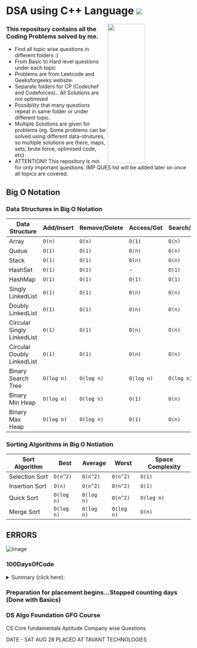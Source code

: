 # DSA using C++ Language  <a href="https://hits.seeyoufarm.com"><img src="https://hits.seeyoufarm.com/api/count/incr/badge.svg?url=https%3A%2F%2Fgithub.com%2Fshivaamm%2FCoding-Practice&count_bg=%23443DC8&title_bg=%23272753&icon=codersrank.svg&icon_color=%23F1F1F1&title=hits&edge_flat=false"/></a>

<img align="right" width="45%" src="https://media.giphy.com/media/a8rlSHPozsTEuh1ibJ/giphy.gif" height="380">

### This repository contains all the Coding Problems solved by me.

* Find all topic wise questions in different folders :)
* From Basic to Hard level questions under each topic
* Problems are from Leetcode and Geeksforgeeks website.
* Separate folders for CP (Codechef and Codeforces).. All Solutions are not optimised 
* Possibility that many questions repeat in same folder or under different topic.
* Multiple Solutions are given for problems (eg. Some problems can be solved using different data-strutures, so multiple solutions are there, maps, sets, brute force, optimised code, etc)
* ATTENTION!! This repository is not for only Important questions. IMP QUES list will be added later on once all topics are covered.

## Big O Notation
### Data Structures in Big O Notation
| Data Structure | Add/Insert | Remove/Delete | Access/Get | Search/Contains | Space Complexity |
| --- | --- | --- | --- | --- | --- |
| Array | ```O(n)``` | ```O(n)``` | ```O(1)``` | ```O(n)``` | ```O(n)``` |
| Queue | ```O(1)``` | ```O(1)``` | ```O(n)``` | ```O(n)``` | ```O(n)``` |
| Stack | ```O(1)``` | ```O(1)``` | ```O(n)``` | ```O(n)``` | ```O(n)``` |
| HashSet | ```O(1)``` | ```O(1)``` | - | ```O(1)``` | ```O(n)``` |
| HashMap | ```O(1)``` | ```O(1)``` | ```O(1)``` | ```O(1)``` | ```O(n)``` |
| Singly LinkedList | ```O(1)``` | ```O(1)``` | ```O(n)``` | ```O(n)``` | ```O(n)``` |
| Doubly LinkedList | ```O(1)``` | ```O(1)``` | ```O(n)``` | ```O(n)``` | ```O(n)``` |
| Circular Singly LinkedList | ```O(1)``` | ```O(1)``` | ```O(n)``` | ```O(n)``` | ```O(n)``` |
| Circular Doubly LinkedList | ```O(1)``` | ```O(1)``` | ```O(n)``` | ```O(n)``` | ```O(n)``` |
| Binary Search Tree | ```O(log n)``` | ```O(log n)``` | ```O(log n)``` | ```O(log n)``` | ```O(n)``` |
| Binary Min Heap | ```O(log n)``` | ```O(log n)``` | ```O(1)``` | ```O(n)``` | ```O(n)``` |
| Binary Max Heap | ```O(log n)``` | ```O(log n)``` | ```O(1)``` | ```O(n)``` | ```O(n)``` |

### Sorting Algorithms in Big O Notiation
| Sort Algorithm | Best | Average | Worst | Space Complexity |
| --- | --- | --- | --- | --- |
| Selection Sort | ```O(n^2)``` | ```O(n^2)``` | ```O(n^2)``` | ```O(1)``` |
| Insertion Sort | ```O(n)``` | ```O(n^2)``` | ```O(n^2)``` | ```O(1)``` |
| Quick Sort | ```O(log n)``` | ```O(log n)``` | ```O(n^2)``` | ```O(log n)``` |
| Merge Sort | ```O(log n)``` | ```O(log n)``` | ```O(log n)``` | ```O(n)``` |

## ERRORS
![image](https://user-images.githubusercontent.com/59584173/131363947-11567c33-6e0e-42d7-8add-e13da66f4abc.png)



### 100DaysOfCode 
<details>
<summary>Summary (click here):</summary>
This will be the repository for C++ topic wise questions, practice questions and DSA :)

Day 1: 4 Codechef questions completed.

Day 2: Array 

Day 3: OFF

Day 4: Codechef and STL Vectors intro

Day 5: Vectors

Day 6: Vectors videos and explanation.

Day 7: Break

Day 8: Practiced Coding questions problem solving

Day 9: Coding Questions practice(problem solving)

Day 10: Vectors problem

Day 11: Explored Stacks

Day 12-13: Stacks using arrays [break time] .'. Hackathon time 

Day 14: BREAK!!!!!! .................Hackathon finished

Day 15: Vectors and Templates

Day 16: Linked List & Stacks Basic implementation using c++

Day 17:Linked List  

Day 18:
Vectors Hackerrank

Day 19:
Hackerrank problems

Day 20:
Vectors and linked list

Day 21:
Hackerearth coding contest challenge

Day 22:
Earned 5 star on hackerrank C++ badge

Day 23:
Hackerrank contest and problem solving

Day 24:
Vectors Practice with leetcode questions

Day 25:
Leetcode questions( used vectors bool and stack and started using in functions)

Day 26:
Leetcode questions (string and functions)
Total 7 done

Day 27:
Leetcode questions (9 done)(Remove dupliates using unique)  Done 12 questions :)

Day 28:
Leetcode climbing question, single number(Using XOR ques) learnt new approach [Done 15 questions]

Day 29:
Leetcode 17 questions done. Finally (Done 22) completed 1.32% :)

Day 30:
Leetcode 23 questions done ((((break time))))

Day 31:
Stacks and Linked list understanding using stl (using stl reduces the lines of code and makes it easy to understand the code)

Day 32:
Implementation of LL and stacks in Dev c++

Day 33:
Theory part of linked list and stacks

### END SEM BREAK

Day 34:
Back to Coding!! Starting with Leetcode questions

Day 35:
Stacks problem solving question on hackerearth
* Solved another tricky question on hackerearth * Stack game problem partially solved (half test cases passed)

Day 36:
Solved One question of stacks on leetcode :)

Day 37:
Leetcode question (Stacks topic but solved with arrays)

Day 38:
Leetcode stacks easy tag questions(solved one at night)
* Codeforces solved 3 question

Day 39:
Codeforces question (hulk) and leetcode stacks question
* First codechef challenge (jan 2021 challenge)
* Solved 2 contest questions

Day 40:
Solved 4 questions of div3(1st contest) codechef [Long challenge] 
* Tried 5th question but failed

Day 41:
Codechef problems from A2oj ladder (A division problems)
* Participated in codechef challenge (solved one full question)

Day 42:
Studied Stl Maps + Codeforces virtual contest

Day 43:
Contest over understood the problem that couldn't solve(used dp approach and 0/1 knapsack problem approach to solve)
-> Queues and implementation of queues

Day 44:
Leetcode 1st medium question of Queues
* GFG practice questions

Day 45:
Codechef past contest and gfg practice questions :)

Day 46:
Linked List implementation and practice questions.

Day 47:
Linked list practice questions and codeforces question

Day 48:
Insertions and Reversal in singly linked list (C and C++)
* Solved Leetcode and gfg questions

Day 49:
Linked list different platform practice questions

Day 50:
Revision day (arrays, stacks, queues, linked list solved questions) [try pen paper coding]
* [x] Half done

Day 51:
Stacks and Queues using linked list and revision of solved questions :)

Day 52:
Notes of linked list with pen paper visualizations to under better(questions solved approaches visuals) :)
* Codechef contest (Couldn't solve any question, will read editorial)

Day 53:
Linked list gfg questions and notes for future reference
* Arrays Strings gfg practice questions

Day 54:
Linked list medium level questions, Time Complexity, Bit Manipulations

Day 55:
Bit Manipulation Algo, Doubly Linked list(traversal, create, insertions)

Day 56:
Doubly lined list (deletions and reversal)[leetcode medium reversal question is really good]

Day 57:
Strings questions and linked list medium and hard level questions practice :)

BREAK DAY 
** STL MAP AND SET, HASHING INTRO

Day 58:
Cicular Linked list(insertions,deletions and practice) and Operating systems
* reverse and aptitude topic

Day 59:
Strings leetcode questions and Linked list hard questions

Day 60:
Maps, Unordered maps, hashing practice questions :)

Day 61:
Codechef challenge, Maps, Leetcode question(feb)

Day 62:
Trees Introduction :)

Day 63:
Trees geeksforgeeks questions practice :)

Day 64:
Trees leetcode and gfg questions and notes visuals for recursion :)

Day 65:
TREES and LINKED LIST REVISION AND PRACTICE QUESTIONS (10 DAYS DRILL)
  
  \
 Range Queries Problems
  \
  
</details>

### Preparation for placement begins...Stopped counting days (Done with Basics)


### DS Algo Foundation GFG Course
CS Core fundamentals
Aptitude
Company wise Questions

DATE - SAT AUG 28 PLACED AT TAVANT TECHNOLOGIES
